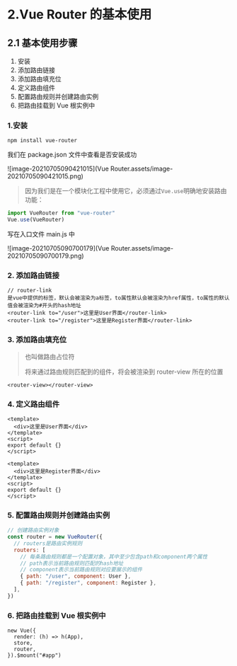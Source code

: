 # 2.Vue Router 的基本使用

## 2.1 基本使用步骤

1. 安装
2. 添加路由链接
3. 添加路由填充位
4. 定义路由组件
5. 配置路由规则并创建路由实例
6. 把路由挂载到 Vue 根实例中

### 1.安装

```
npm install vue-router
```

我们在 package.json 文件中查看是否安装成功

![image-20210705090421015](Vue Router.assets/image-20210705090421015.png)

> 因为我们是在一个模块化工程中使用它，必须通过`Vue.use`明确地安装路由功能：

```js
import VueRouter from "vue-router"
Vue.use(VueRouter)
```

写在入口文件 main.js 中

![image-20210705090700179](Vue Router.assets/image-20210705090700179.png)

### 2. 添加路由链接

```vue
// router-link
是vue中提供的标签，默认会被渲染为a标签，to属性默认会被渲染为href属性，to属性的默认值会被渲染为#开头的hash地址
<router-link to="/user">这里是User界面</router-link>
<router-link to="/register">这里是Register界面</router-link>
```

### 3. 添加路由填充位

> 也叫做路由占位符
>
> 将来通过路由规则匹配到的组件，将会被渲染到 router-view 所在的位置

```vue
<router-view></router-view>
```

### 4. 定义路由组件

```vue
<template>
  <div>这里是User界面</div>
</template>
<script>
export default {}
</script>
```

```vue
<template>
  <div>这里是Register界面</div>
</template>
<script>
export default {}
</script>
```

### 5. 配置路由规则并创建路由实例

```js
// 创建路由实例对象
const router = new VueRouter({
  // routers是路由实例规则
  routers: [
    // 每条路由规则都是一个配置对象，其中至少包含path和component两个属性
    // path表示当前路由规则匹配的hash地址
    // component表示当前路由规则对应要展示的组件
    { path: "/user", component: User },
    { path: "/register", component: Register },
  ],
})
```

### 6. 把路由挂载到 Vue 根实例中

```
new Vue({
  render: (h) => h(App),
  store,
  router,
}).$mount("#app")
```
